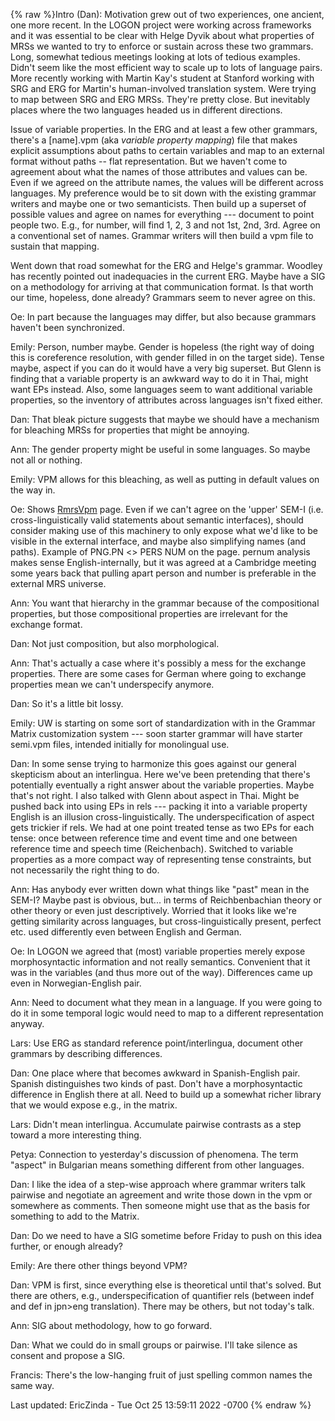 {% raw %}Intro (Dan): Motivation grew out of two experiences, one ancient, one
more recent. In the LOGON project were working across frameworks and it
was essential to be clear with Helge Dyvik about what properties of MRSs
we wanted to try to enforce or sustain across these two grammars. Long,
somewhat tedious meetings looking at lots of tedious examples. Didn't
seem like the most efficient way to scale up to lots of language pairs.
More recently working with Martin Kay's student at Stanford working with
SRG and ERG for Martin's human-involved translation system. Were trying
to map between SRG and ERG MRSs. They're pretty close. But inevitably
places where the two languages headed us in different directions.

Issue of variable properties. In the ERG and at least a few other
grammars, there's a \[name\].vpm (aka *variable property mapping*) file
that makes explicit assumptions about paths to certain variables and map
to an external format without paths -- flat representation. But we
haven't come to agreement about what the names of those attributes and
values can be. Even if we agreed on the attribute names, the values will
be different across languages. My preference would be to sit down with
the existing grammar writers and maybe one or two semanticists. Then
build up a superset of possible values and agree on names for everything
--- document to point people two. E.g., for number, will find 1, 2, 3
and not 1st, 2nd, 3rd. Agree on a conventional set of names. Grammar
writers will then build a vpm file to sustain that mapping.

Went down that road somewhat for the ERG and Helge's grammar. Woodley
has recently pointed out inadequacies in the current ERG. Maybe have a
SIG on a methodology for arriving at that communication format. Is that
worth our time, hopeless, done already? Grammars seem to never agree on
this.

Oe: In part because the languages may differ, but also because grammars
haven't been synchronized.

Emily: Person, number maybe. Gender is hopeless (the right way of doing
this is coreference resolution, with gender filled in on the target
side). Tense maybe, aspect if you can do it would have a very big
superset. But Glenn is finding that a variable property is an awkward
way to do it in Thai, might want EPs instead. Also, some languages seem
to want additional variable properties, so the inventory of attributes
across languages isn't fixed either.

Dan: That bleak picture suggests that maybe we should have a mechanism
for bleaching MRSs for properties that might be annoying.

Ann: The gender property might be useful in some languages. So maybe not
all or nothing.

Emily: VPM allows for this bleaching, as well as putting in default
values on the way in.

Oe: Shows [RmrsVpm](https://blog.inductorsoftware.com/docsproto/tools/RmrsVpm) page. Even if we can't agree on the 'upper'
SEM-I (i.e. cross-linguistically valid statements about semantic
interfaces), should consider making use of this machinery to only expose
what we'd like to be visible in the external interface, and maybe also
simplifying names (and paths). Example of PNG.PN &lt;&gt; PERS NUM on
the page. pernum analysis makes sense English-internally, but it was
agreed at a Cambridge meeting some years back that pulling apart person
and number is preferable in the external MRS universe.

Ann: You want that hierarchy in the grammar because of the compositional
properties, but those compositional properties are irrelevant for the
exchange format.

Dan: Not just composition, but also morphological.

Ann: That's actually a case where it's possibly a mess for the exchange
properties. There are some cases for German where going to exchange
properties mean we can't underspecify anymore.

Dan: So it's a little bit lossy.

Emily: UW is starting on some sort of standardization with in the
Grammar Matrix customization system --- soon starter grammar will have
starter semi.vpm files, intended initially for monolingual use.

Dan: In some sense trying to harmonize this goes against our general
skepticism about an interlingua. Here we've been pretending that there's
potentially eventually a right answer about the variable properties.
Maybe that's not right. I also talked with Glenn about aspect in Thai.
Might be pushed back into using EPs in rels --- packing it into a
variable property English is an illusion cross-linguistically. The
underspecification of aspect gets trickier if rels. We had at one point
treated tense as two EPs for each tense: once between reference time and
event time and one between reference time and speech time (Reichenbach).
Switched to variable properties as a more compact way of representing
tense constraints, but not necessarily the right thing to do.

Ann: Has anybody ever written down what things like "past" mean in the
SEM-I? Maybe past is obvious, but... in terms of Reichbenbachian theory
or other theory or even just descriptively. Worried that it looks like
we're getting similarity across languages, but cross-linguistically
present, perfect etc. used differently even between English and German.

Oe: In LOGON we agreed that (most) variable properties merely expose
morphosyntactic information and not really semantics. Convenient that it
was in the variables (and thus more out of the way). Differences came up
even in Norwegian-English pair.

Ann: Need to document what they mean in a language. If you were going to
do it in some temporal logic would need to map to a different
representation anyway.

Lars: Use ERG as standard reference point/interlingua, document other
grammars by describing differences.

Dan: One place where that becomes awkward in Spanish-English pair.
Spanish distinguishes two kinds of past. Don't have a morphosyntactic
difference in English there at all. Need to build up a somewhat richer
library that we would expose e.g., in the matrix.

Lars: Didn't mean interlingua. Accumulate pairwise contrasts as a step
toward a more interesting thing.

Petya: Connection to yesterday's discussion of phenomena. The term
"aspect" in Bulgarian means something different from other languages.

Dan: I like the idea of a step-wise approach where grammar writers talk
pairwise and negotiate an agreement and write those down in the vpm or
somewhere as comments. Then someone might use that as the basis for
something to add to the Matrix.

Dan: Do we need to have a SIG sometime before Friday to push on this
idea further, or enough already?

Emily: Are there other things beyond VPM?

Dan: VPM is first, since everything else is theoretical until that's
solved. But there are others, e.g., underspecification of quantifier
rels (between indef and def in jpn&gt;eng translation). There may be
others, but not today's talk.

Ann: SIG about methodology, how to go forward.

Dan: What we could do in small groups or pairwise. I'll take silence as
consent and propose a SIG.

Francis: There's the low-hanging fruit of just spelling common names the
same way.

Last updated: EricZinda - Tue Oct 25 13:59:11 2022 -0700
{% endraw %}